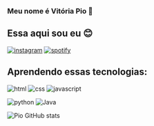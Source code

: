 ### Meu nome é Vitória Pio 🐣 ##

## Essa aqui sou eu 😊 ##
[![instagram](https://img.shields.io/badge/Instagram-E4405F?style=for-the-badge&logo=instagram&logoColor=white)](https://instagram.com/v.piio_)
[![spotify](https://img.shields.io/badge/Spotify-1ED760?&style=for-the-badge&logo=spotify&logoColor=white)](https://open.spotify.com/user/r3d3vk6qajvgce81ba345i887?si=75f9eaddab4248e6)


## Aprendendo essas tecnologias: ##

![html](https://img.shields.io/badge/HTML5-E34F26?style=for-the-badge&logo=html5&logoColor=white)
![css](https://img.shields.io/badge/CSS3-1572B6?style=for-the-badge&logo=css3&logoColor=white)
![javascript](https://img.shields.io/badge/JavaScript-F7DF1E?style=for-the-badge&logo=javascript&logoColor=black)

![python](https://img.shields.io/badge/Python-3776AB?style=for-the-badge&logo=python&logoColor=white)
![Java](https://img.shields.io/badge/Java-ED8B00?style=for-the-badge&logo=java&logoColor=white)


![Pio GitHub stats](https://github-readme-stats.vercel.app/api?username=vitoriapio&theme=synthwave&show_icons=true)
